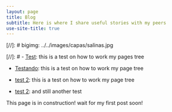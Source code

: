 ```yaml
---
layout: page
title: Blog
subtitle: Here is where I share useful stories with my peers
use-site-title: true
---
```

[//]: # bigimg: ../../images/capas/salinas.jpg

[//]: # - [<u>Test</u>](blog-post-2): this is a test on how to work my pages tree

- [<u>Testando</u>](../../_posts/2020-02-26-flake-it-till-you-make-it.md): this is a test on how to work my page tree

- [<u>test 2</u>](books.md): this is a test on how to work my page tree

- [<u>test 2</u>](../books.md): and still another test

This page is in construction! wait for my first post soon!